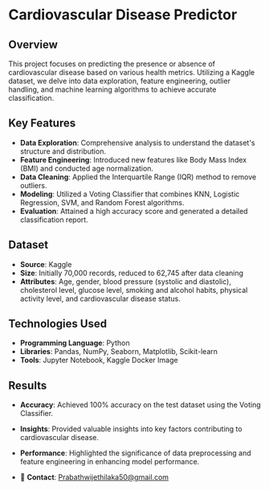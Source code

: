 # Cardiovascular Disease Predictor

## Overview
This project focuses on predicting the presence or absence of cardiovascular disease based on various health metrics. Utilizing a Kaggle dataset, we delve into data exploration, feature engineering, outlier handling, and machine learning algorithms to achieve accurate classification.

## Key Features
- **Data Exploration**: Comprehensive analysis to understand the dataset's structure and distribution.
- **Feature Engineering**: Introduced new features like Body Mass Index (BMI) and conducted age normalization.
- **Data Cleaning**: Applied the Interquartile Range (IQR) method to remove outliers.
- **Modeling**: Utilized a Voting Classifier that combines KNN, Logistic Regression, SVM, and Random Forest algorithms.
- **Evaluation**: Attained a high accuracy score and generated a detailed classification report.

## Dataset
- **Source**: Kaggle
- **Size**: Initially 70,000 records, reduced to 62,745 after data cleaning
- **Attributes**: Age, gender, blood pressure (systolic and diastolic), cholesterol level, glucose level, smoking and alcohol habits, physical activity level, and cardiovascular disease status.

## Technologies Used
- **Programming Language**: Python
- **Libraries**: Pandas, NumPy, Seaborn, Matplotlib, Scikit-learn
- **Tools**: Jupyter Notebook, Kaggle Docker Image

## Results
- **Accuracy**: Achieved 100% accuracy on the test dataset using the Voting Classifier.
- **Insights**: Provided valuable insights into key factors contributing to cardiovascular disease.
- **Performance**: Highlighted the significance of data preprocessing and feature engineering in enhancing model performance.

- 📧 **Contact**: [Prabathwijethilaka50@gmail.com](mailto:Prabathwijethilaka50@gmail.com)

